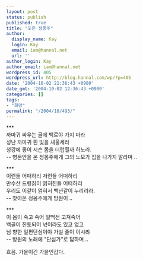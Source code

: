 ```yaml
---
layout: post
status: publish
published: true
title: "포은 정몽주"
author:
  display_name: Kay
  login: Kay
  email: iam@hannal.net
  url: ''
author_login: Kay
author_email: iam@hannal.net
wordpress_id: 405
wordpress_url: http://blog.hannal.com/wp/?p=405
date: '2004-10-02 21:36:43 +0900'
date_gmt: '2004-10-02 12:36:43 +0900'
categories: []
tags:
- "희망"
permalink: "/2004/10/493/"
---
```

<p>***<br />
까마귀 싸우는 골에 백로야 가지 마라<br />
성난 까마귀 흰 빛을 새울세라<br />
청강에 좋이 시슨 몸을 더럽힐까 하노라.<br />
-- 병문안을 온 정몽주에게 그의 노모가 집을 나가지 말라며 ..</p>
<p>***<br />
이런들 어떠하리 저런들 어떠하리<br />
만수산 드렁칡이 얽혀진들 어떠하리<br />
우리도 이같이 얽혀서 백년같이 누리리라.<br />
-- 찾아온 정몽주에게 방원이 ..</p>
<p>***<br />
이 몸이 죽고 죽어 일백전 고쳐죽어<br />
백골이 진토되어 넋이라도 있고 없고<br />
님 향한 일편단심이야 가실 줄이 이시랴<br />
-- 방원의 노래에 "단심가"로 답하며 ..</p>
<p>흐음. 가을이긴 가을인갑다.</p>
